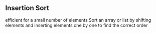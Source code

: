 ## Insertion Sort 
efficient for a small number of elements
Sort an array or list by shifting elements and inserting
 elements one by one to find the correct order
 
